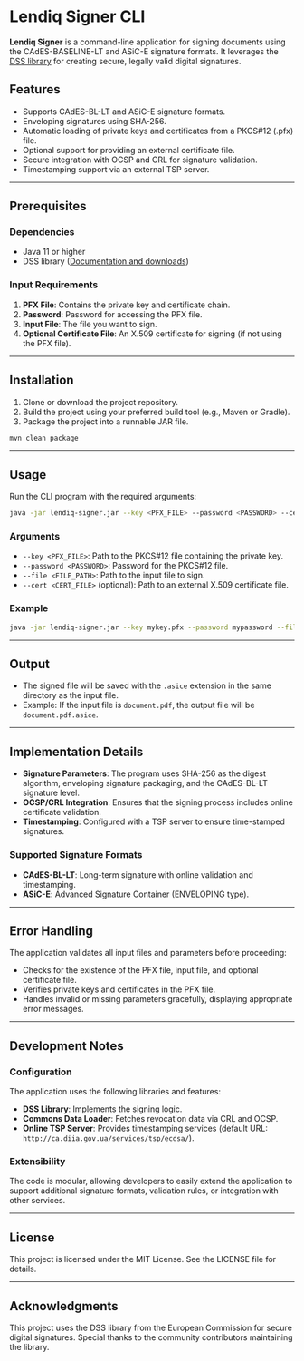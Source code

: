 # Lendiq Signer CLI

**Lendiq Signer** is a command-line application for signing documents using the CAdES-BASELINE-LT and ASiC-E signature formats. It leverages the [DSS library](https://ec.europa.eu/digital-building-blocks/sites/display/DIGITAL/Digital+Signature+Service+-++DSS) for creating secure, legally valid digital signatures.

## Features

- Supports CAdES-BL-LT and ASiC-E signature formats.
- Enveloping signatures using SHA-256.
- Automatic loading of private keys and certificates from a PKCS#12 (.pfx) file.
- Optional support for providing an external certificate file.
- Secure integration with OCSP and CRL for signature validation.
- Timestamping support via an external TSP server.

---

## Prerequisites

### Dependencies

- Java 11 or higher
- DSS library ([Documentation and downloads](https://ec.europa.eu/digital-building-blocks/sites/display/DIGITAL/Digital+Signature+Service+-++DSS))

### Input Requirements

1. **PFX File**: Contains the private key and certificate chain.
2. **Password**: Password for accessing the PFX file.
3. **Input File**: The file you want to sign.
4. **Optional Certificate File**: An X.509 certificate for signing (if not using the PFX file).

---

## Installation

1. Clone or download the project repository.
2. Build the project using your preferred build tool (e.g., Maven or Gradle).
3. Package the project into a runnable JAR file.

```sh
mvn clean package
```

---

## Usage

Run the CLI program with the required arguments:

```sh
java -jar lendiq-signer.jar --key <PFX_FILE> --password <PASSWORD> --cert <CERT_FILE> --file <FILE_PATH>
```

### Arguments

- `--key <PFX_FILE>`: Path to the PKCS#12 file containing the private key.
- `--password <PASSWORD>`: Password for the PKCS#12 file.
- `--file <FILE_PATH>`: Path to the input file to sign.
- `--cert <CERT_FILE>` (optional): Path to an external X.509 certificate file.

### Example

```sh
java -jar lendiq-signer.jar --key mykey.pfx --password mypassword --file document.pdf
```

---

## Output

- The signed file will be saved with the `.asice` extension in the same directory as the input file.
- Example: If the input file is `document.pdf`, the output file will be `document.pdf.asice`.

---

## Implementation Details

- **Signature Parameters**: The program uses SHA-256 as the digest algorithm, enveloping signature packaging, and the CAdES-BL-LT signature level.
- **OCSP/CRL Integration**: Ensures that the signing process includes online certificate validation.
- **Timestamping**: Configured with a TSP server to ensure time-stamped signatures.

### Supported Signature Formats

- **CAdES-BL-LT**: Long-term signature with online validation and timestamping.
- **ASiC-E**: Advanced Signature Container (ENVELOPING type).

---

## Error Handling

The application validates all input files and parameters before proceeding:

- Checks for the existence of the PFX file, input file, and optional certificate file.
- Verifies private keys and certificates in the PFX file.
- Handles invalid or missing parameters gracefully, displaying appropriate error messages.

---

## Development Notes

### Configuration

The application uses the following libraries and features:

- **DSS Library**: Implements the signing logic.
- **Commons Data Loader**: Fetches revocation data via CRL and OCSP.
- **Online TSP Server**: Provides timestamping services (default URL: `http://ca.diia.gov.ua/services/tsp/ecdsa/`).

### Extensibility

The code is modular, allowing developers to easily extend the application to support additional signature formats, validation rules, or integration with other services.

---

## License

This project is licensed under the MIT License. See the LICENSE file for details.

---

## Acknowledgments

This project uses the DSS library from the European Commission for secure digital signatures. Special thanks to the community contributors maintaining the library.
